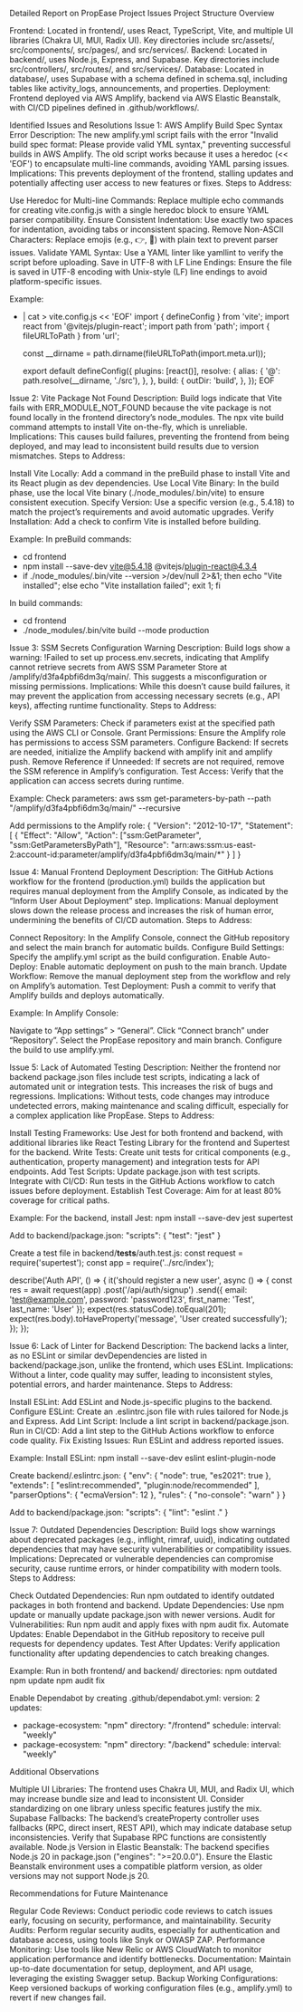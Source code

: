 Detailed Report on PropEase Project Issues
Project Structure Overview

Frontend: Located in frontend/, uses React, TypeScript, Vite, and multiple UI libraries (Chakra UI, MUI, Radix UI). Key directories include src/assets/, src/components/, src/pages/, and src/services/.
Backend: Located in backend/, uses Node.js, Express, and Supabase. Key directories include src/controllers/, src/routes/, and src/services/.
Database: Located in database/, uses Supabase with a schema defined in schema.sql, including tables like activity_logs, announcements, and properties.
Deployment: Frontend deployed via AWS Amplify, backend via AWS Elastic Beanstalk, with CI/CD pipelines defined in .github/workflows/.

Identified Issues and Resolutions
Issue 1: AWS Amplify Build Spec Syntax Error
Description: The new amplify.yml script fails with the error "Invalid build spec format: Please provide valid YML syntax," preventing successful builds in AWS Amplify. The old script works because it uses a heredoc (<< 'EOF') to encapsulate multi-line commands, avoiding YAML parsing issues.
Implications: This prevents deployment of the frontend, stalling updates and potentially affecting user access to new features or fixes.
Steps to Address:

Use Heredoc for Multi-line Commands: Replace multiple echo commands for creating vite.config.js with a single heredoc block to ensure YAML parser compatibility.
Ensure Consistent Indentation: Use exactly two spaces for indentation, avoiding tabs or inconsistent spacing.
Remove Non-ASCII Characters: Replace emojis (e.g., 👉, 🧪) with plain text to prevent parser issues.
Validate YAML Syntax: Use a YAML linter like yamllint to verify the script before uploading.
Save in UTF-8 with LF Line Endings: Ensure the file is saved in UTF-8 encoding with Unix-style (LF) line endings to avoid platform-specific issues.

Example:
- |
  cat > vite.config.js << 'EOF'
  import { defineConfig } from 'vite';
  import react from '@vitejs/plugin-react';
  import path from 'path';
  import { fileURLToPath } from 'url';

  const __dirname = path.dirname(fileURLToPath(import.meta.url));

  export default defineConfig({
    plugins: [react()],
    resolve: {
      alias: {
        '@': path.resolve(__dirname, './src'),
      },
    },
    build: {
      outDir: 'build',
    },
  });
  EOF

Issue 2: Vite Package Not Found
Description: Build logs indicate that Vite fails with ERR_MODULE_NOT_FOUND because the vite package is not found locally in the frontend directory’s node_modules. The npx vite build command attempts to install Vite on-the-fly, which is unreliable.
Implications: This causes build failures, preventing the frontend from being deployed, and may lead to inconsistent build results due to version mismatches.
Steps to Address:

Install Vite Locally: Add a command in the preBuild phase to install Vite and its React plugin as dev dependencies.
Use Local Vite Binary: In the build phase, use the local Vite binary (./node_modules/.bin/vite) to ensure consistent execution.
Specify Version: Use a specific version (e.g., 5.4.18) to match the project’s requirements and avoid automatic upgrades.
Verify Installation: Add a check to confirm Vite is installed before building.

Example: In preBuild commands:
- cd frontend
- npm install --save-dev vite@5.4.18 @vitejs/plugin-react@4.3.4
- if ./node_modules/.bin/vite --version >/dev/null 2>&1; then echo "Vite installed"; else echo "Vite installation failed"; exit 1; fi

In build commands:
- cd frontend
- ./node_modules/.bin/vite build --mode production

Issue 3: SSM Secrets Configuration Warning
Description: Build logs show a warning: !Failed to set up process.env.secrets, indicating that Amplify cannot retrieve secrets from AWS SSM Parameter Store at /amplify/d3fa4pbfi6dm3q/main/. This suggests a misconfiguration or missing permissions.
Implications: While this doesn’t cause build failures, it may prevent the application from accessing necessary secrets (e.g., API keys), affecting runtime functionality.
Steps to Address:

Verify SSM Parameters: Check if parameters exist at the specified path using the AWS CLI or Console.
Grant Permissions: Ensure the Amplify role has permissions to access SSM parameters.
Configure Backend: If secrets are needed, initialize the Amplify backend with amplify init and amplify push.
Remove Reference if Unneeded: If secrets are not required, remove the SSM reference in Amplify’s configuration.
Test Access: Verify that the application can access secrets during runtime.

Example: Check parameters:
aws ssm get-parameters-by-path --path "/amplify/d3fa4pbfi6dm3q/main/" --recursive

Add permissions to the Amplify role:
{
  "Version": "2012-10-17",
  "Statement": [
    {
      "Effect": "Allow",
      "Action": ["ssm:GetParameter", "ssm:GetParametersByPath"],
      "Resource": "arn:aws:ssm:us-east-2:account-id:parameter/amplify/d3fa4pbfi6dm3q/main/*"
    }
  ]
}

Issue 4: Manual Frontend Deployment
Description: The GitHub Actions workflow for the frontend (production.yml) builds the application but requires manual deployment from the Amplify Console, as indicated by the “Inform User About Deployment” step.
Implications: Manual deployment slows down the release process and increases the risk of human error, undermining the benefits of CI/CD automation.
Steps to Address:

Connect Repository: In the Amplify Console, connect the GitHub repository and select the main branch for automatic builds.
Configure Build Settings: Specify the amplify.yml script as the build configuration.
Enable Auto-Deploy: Enable automatic deployment on push to the main branch.
Update Workflow: Remove the manual deployment step from the workflow and rely on Amplify’s automation.
Test Deployment: Push a commit to verify that Amplify builds and deploys automatically.

Example: In Amplify Console:

Navigate to “App settings” > “General”.
Click “Connect branch” under “Repository”.
Select the PropEase repository and main branch.
Configure the build to use amplify.yml.

Issue 5: Lack of Automated Testing
Description: Neither the frontend nor backend package.json files include test scripts, indicating a lack of automated unit or integration tests. This increases the risk of bugs and regressions.
Implications: Without tests, code changes may introduce undetected errors, making maintenance and scaling difficult, especially for a complex application like PropEase.
Steps to Address:

Install Testing Frameworks: Use Jest for both frontend and backend, with additional libraries like React Testing Library for the frontend and Supertest for the backend.
Write Tests: Create unit tests for critical components (e.g., authentication, property management) and integration tests for API endpoints.
Add Test Scripts: Update package.json with test scripts.
Integrate with CI/CD: Run tests in the GitHub Actions workflow to catch issues before deployment.
Establish Test Coverage: Aim for at least 80% coverage for critical paths.

Example: For the backend, install Jest:
npm install --save-dev jest supertest

Add to backend/package.json:
"scripts": {
  "test": "jest"
}

Create a test file in backend/__tests__/auth.test.js:
const request = require('supertest');
const app = require('../src/index');

describe('Auth API', () => {
  it('should register a new user', async () => {
    const res = await request(app)
      .post('/api/auth/signup')
      .send({
        email: 'test@example.com',
        password: 'password123',
        first_name: 'Test',
        last_name: 'User'
      });
    expect(res.statusCode).toEqual(201);
    expect(res.body).toHaveProperty('message', 'User created successfully');
  });
});

Issue 6: Lack of Linter for Backend
Description: The backend lacks a linter, as no ESLint or similar devDependencies are listed in backend/package.json, unlike the frontend, which uses ESLint.
Implications: Without a linter, code quality may suffer, leading to inconsistent styles, potential errors, and harder maintenance.
Steps to Address:

Install ESLint: Add ESLint and Node.js-specific plugins to the backend.
Configure ESLint: Create an .eslintrc.json file with rules tailored for Node.js and Express.
Add Lint Script: Include a lint script in backend/package.json.
Run in CI/CD: Add a lint step to the GitHub Actions workflow to enforce code quality.
Fix Existing Issues: Run ESLint and address reported issues.

Example: Install ESLint:
npm install --save-dev eslint eslint-plugin-node

Create backend/.eslintrc.json:
{
  "env": {
    "node": true,
    "es2021": true
  },
  "extends": [
    "eslint:recommended",
    "plugin:node/recommended"
  ],
  "parserOptions": {
    "ecmaVersion": 12
  },
  "rules": {
    "no-console": "warn"
  }
}

Add to backend/package.json:
"scripts": {
  "lint": "eslint ."
}

Issue 7: Outdated Dependencies
Description: Build logs show warnings about deprecated packages (e.g., inflight, rimraf, uuid), indicating outdated dependencies that may have security vulnerabilities or compatibility issues.
Implications: Deprecated or vulnerable dependencies can compromise security, cause runtime errors, or hinder compatibility with modern tools.
Steps to Address:

Check Outdated Dependencies: Run npm outdated to identify outdated packages in both frontend and backend.
Update Dependencies: Use npm update or manually update package.json with newer versions.
Audit for Vulnerabilities: Run npm audit and apply fixes with npm audit fix.
Automate Updates: Enable Dependabot in the GitHub repository to receive pull requests for dependency updates.
Test After Updates: Verify application functionality after updating dependencies to catch breaking changes.

Example: Run in both frontend/ and backend/ directories:
npm outdated
npm update
npm audit fix

Enable Dependabot by creating .github/dependabot.yml:
version: 2
updates:
  - package-ecosystem: "npm"
    directory: "/frontend"
    schedule:
      interval: "weekly"
  - package-ecosystem: "npm"
    directory: "/backend"
    schedule:
      interval: "weekly"

Additional Observations

Multiple UI Libraries: The frontend uses Chakra UI, MUI, and Radix UI, which may increase bundle size and lead to inconsistent UI. Consider standardizing on one library unless specific features justify the mix.
Supabase Fallbacks: The backend’s createProperty controller uses fallbacks (RPC, direct insert, REST API), which may indicate database setup inconsistencies. Verify that Supabase RPC functions are consistently available.
Node.js Version in Elastic Beanstalk: The backend specifies Node.js 20 in package.json ("engines": ">=20.0.0"). Ensure the Elastic Beanstalk environment uses a compatible platform version, as older versions may not support Node.js 20.

Recommendations for Future Maintenance

Regular Code Reviews: Conduct periodic code reviews to catch issues early, focusing on security, performance, and maintainability.
Security Audits: Perform regular security audits, especially for authentication and database access, using tools like Snyk or OWASP ZAP.
Performance Monitoring: Use tools like New Relic or AWS CloudWatch to monitor application performance and identify bottlenecks.
Documentation: Maintain up-to-date documentation for setup, deployment, and API usage, leveraging the existing Swagger setup.
Backup Working Configurations: Keep versioned backups of working configuration files (e.g., amplify.yml) to revert if new changes fail.